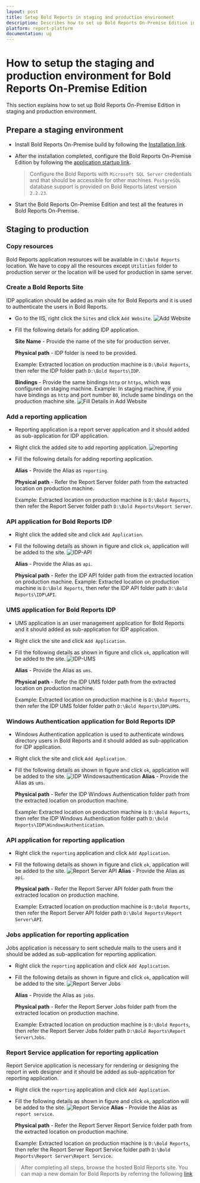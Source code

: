 ```yaml
---
layout: post
title: Setup Bold Reports in staging and production environment
description: Describes how to set up Bold Reports On-Premise Edition in staging and move to production environment.
platform: report-platform
documentation: ug
---
```


# How to setup the staging and production environment for Bold Reports On-Premise Edition

This section explains how to set up Bold Reports On-Premise Edition in staging and production environment.

## Prepare a staging environment

* Install Bold Reports On-Premise build by following the [Installation link](./../../installation/).

* After the installation completed, configure the Bold Reports On-Premise Edition by following the [application startup link](./../../application-startup/).
   > Configure the Bold Reports with `Microsoft SQL Server` credentials and that should be accessible for other machines.
   >`PostgreSQL` database support is provided on Bold Reports latest version `2.2.23`.

* Start the Bold Reports On-Premise Edition and test all the features in Bold Reports On-Premise.

## Staging to production

### Copy resources

Bold Reports application resources will be available in `C:\Bold Reports` location. We have to copy all the resources except `Utilities` folder to production server or the location will be used for production in same server.

### Create a Bold Reports Site

 IDP application should be added as main site for Bold Reports and it is used to authenticate the users in Bold Reports.

* Go to the IIS, right click the `Sites` and click `Add Website`.
  ![Add Website](/static/assets/on-premise/images/how-to/add-website.png)

* Fill the following details for adding IDP application.

   **Site Name** - Provide the name of the site for production server.

   **Physical path** - IDP folder is need to be provided.

   Example: Extracted location on production machine is `D:\Bold Reports`, then refer the IDP folder path `D:\Bold Reports\IDP`.

   **Bindings** - Provide the same bindings `http` or `https`, which was configured on staging machine.
   Example: In staging machine, if you have bindings as `http` and port number `80`, include same bindings on the production machine site.
    ![Fill Details in Add Website](/static/assets/on-premise/images/how-to/fill-detatils-in-add-website.png)

### Add a reporting application

* Reporting application is a report server application and it should added as sub-application for IDP application.

* Right click the added site to add reporting application.
    ![reporting](/static/assets/on-premise/images/how-to/reporting.png)

* Fill the following details for adding reporting application.

    **Alias** - Provide the Alias as `reporting`.

    **Physical path** - Refer the Report Server folder path from the extracted location on production machine.

    Example: Extracted location on production machine is `D:\Bold Reports`, then refer the Report Server folder path `D:\Bold Reports\Report Server`.

### API application for Bold Reports IDP

* Right click the added site and click `Add Application`.

* Fill the following details as shown in figure and click `ok`, application will be added to the site.
![IDP-API](/static/assets/on-premise/images/how-to/idp-api.png)

   **Alias** - Provide the Alias as `api`.

   **Physical path** - Refer the IDP API folder path from the extracted location on production machine.
    Example: Extracted location on production machine is `D:\Bold Reports`, then refer the IDP API folder path `D:\Bold Reports\IDP\API`.

### UMS application for Bold Reports IDP

* UMS application is an user management application for Bold Reports and it should added as sub-application for IDP application.

* Right click the site and click `Add Application`.

* Fill the following details as shown in figure and click `ok`, application will be added to the site.
![IDP-UMS](/static/assets/on-premise/images/how-to/idp-ums.png)

   **Alias** - Provide the Alias as `ums`.

   **Physical path** - Refer the IDP UMS folder path from the extracted location on production machine.

   Example: Extracted location on production machine is `D:\Bold Reports`, then refer the IDP UMS folder folder path `D:\Bold Reports\IDP\UMS`.

### Windows Authentication application for Bold Reports IDP

* Windows Authentication application is used to authenticate windows directory users in Bold Reports and it should added as sub-application for IDP application.

* Right click the site and click `Add Application`.
* Fill the following details as shown in figure and click `ok`, application will be added to the site.
![IDP Windowsauthentication](/static/assets/on-premise/images/how-to/idp-windowsauthentication.png)
   **Alias** - Provide the Alias as `ums`.

   **Physical path** - Refer the IDP Windows Authentication folder path from the extracted location on production machine.

   Example: Extracted location on production machine is `D:\Bold Reports`, then refer the IDP Windows Authentication folder path `D:\Bold Reports\IDP\WindowsAuthentication`.

### API application for reporting application

* Right click the `reporting` application and click `Add Application`.

* Fill the following details as shown in figure and click `ok`, application will be added to the site.
![Report Server API](/static/assets/on-premise/images/how-to/reporting-api.png)
   **Alias** - Provide the Alias as `api`.

   **Physical path** - Refer the Report Server API folder path from the extracted location on production machine.

   Example: Extracted location on production machine is `D:\Bold Reports`, then refer the Report Server API folder path `D:\Bold Reports\Report Server\API`.

### Jobs application for reporting application

Jobs application is necessary to sent schedule mails to the users and it should be added as sub-application for reporting application.

* Right click the `reporting` application and click `Add Application`.

* Fill the following details as shown in figure and click `ok`, application will be added to the site.
![Report Server Jobs](/static/assets/on-premise/images/how-to/reporting-jobs.png)

   **Alias** - Provide the Alias as `jobs`.

   **Physical path** - Refer the Report Server Jobs folder path from the extracted location on production machine.

   Example: Extracted location on production machine is `D:\Bold Reports`, then refer the Report Server Jobs folder path `D:\Bold Reports\Report Server\Jobs`.

### Report Service application for reporting application

Report Service application is necessary for rendering or designing the report in web designer and it should be added as sub-application for reporting application.

* Right click the `reporting` application and click `Add Application`.

* Fill the following details as shown in figure and click `ok`, application will be added to the site.
![Report Service](/static/assets/on-premise/images/how-to/reporting-reportservice.png)
   **Alias** - Provide the Alias as `report service`.

   **Physical path** - Refer the Report Server Report Service folder path from the extracted location on production machine.

   Example: Extracted location on production machine is `D:\Bold Reports`, then refer the Report Server Report Service folder path `D:\Bold Reports\Report Server\Report Service`.

>After completing all steps, browse the hosted Bold Reports site.
>You can map a new domain for Bold Reports by referring the following [link](./../../installation/windows-installer/#how-to-change-the-binding-in-the-bold-reports-enterprise-reporting)